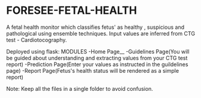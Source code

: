 # FORESEE-FETAL-HEALTH
A fetal health monitor which classifies fetus' as healthy , suspicious and pathological using ensemble techniques. Input values are inferred from CTG test - Cardiotocography. 

Deployed using flask:
MODULES
-Home Page__
-Guidelines Page(You will be guided about understanding and extracting values from your CTG test report)
-Prediction Page(Enter your values as instructed in the guildelines page)
-Report Page(Fetus's health status will be rendered as a simple report)

Note: Keep all the files in a single folder to avoid confusion.

